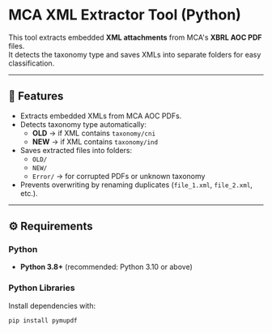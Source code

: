 # MCA XML Extractor Tool (Python)

This tool extracts embedded **XML attachments** from MCA's **XBRL AOC PDF** files.  
It detects the taxonomy type and saves XMLs into separate folders for easy classification.

---

## 📂 Features
- Extracts embedded XMLs from MCA AOC PDFs.  
- Detects taxonomy type automatically:
  - **OLD** → if XML contains `taxonomy/cni`
  - **NEW** → if XML contains `taxonomy/ind`
- Saves extracted files into folders:
  - `OLD/`
  - `NEW/`
  - `Error/` → for corrupted PDFs or unknown taxonomy
- Prevents overwriting by renaming duplicates (`file_1.xml`, `file_2.xml`, etc.).

---

## ⚙️ Requirements

### Python
- **Python 3.8+** (recommended: Python 3.10 or above)

### Python Libraries
Install dependencies with:
```bash
pip install pymupdf
